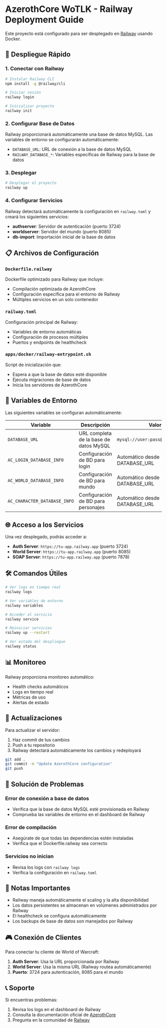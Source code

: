 # AzerothCore WoTLK - Railway Deployment Guide

Este proyecto está configurado para ser desplegado en [Railway](https://railway.app) usando Docker.

## 🚀 Despliegue Rápido

### 1. Conectar con Railway

```bash
# Instalar Railway CLI
npm install -g @railway/cli

# Iniciar sesión
railway login

# Inicializar proyecto
railway init
```

### 2. Configurar Base de Datos

Railway proporcionará automáticamente una base de datos MySQL. Las variables de entorno se configurarán automáticamente:

- `DATABASE_URL`: URL de conexión a la base de datos MySQL
- `RAILWAY_DATABASE_*`: Variables específicas de Railway para la base de datos

### 3. Desplegar

```bash
# Desplegar el proyecto
railway up
```

### 4. Configurar Servicios

Railway detectará automáticamente la configuración en `railway.toml` y creará los siguientes servicios:

- **authserver**: Servidor de autenticación (puerto 3724)
- **worldserver**: Servidor del mundo (puerto 8085)
- **db-import**: Importación inicial de la base de datos

## 📋 Archivos de Configuración

### `Dockerfile.railway`
Dockerfile optimizado para Railway que incluye:
- Compilación optimizada de AzerothCore
- Configuración específica para el entorno de Railway
- Múltiples servicios en un solo contenedor

### `railway.toml`
Configuración principal de Railway:
- Variables de entorno automáticas
- Configuración de procesos múltiples
- Puertos y endpoints de healthcheck

### `apps/docker/railway-entrypoint.sh`
Script de inicialización que:
- Espera a que la base de datos esté disponible
- Ejecuta migraciones de base de datos
- Inicia los servidores de AzerothCore

## 🔧 Variables de Entorno

Las siguientes variables se configuran automáticamente:

| Variable | Descripción | Valor |
|----------|-------------|--------|
| `DATABASE_URL` | URL completa de la base de datos MySQL | `mysql://user:pass@host:port/db` |
| `AC_LOGIN_DATABASE_INFO` | Configuración de BD para login | Automático desde DATABASE_URL |
| `AC_WORLD_DATABASE_INFO` | Configuración de BD para mundo | Automático desde DATABASE_URL |
| `AC_CHARACTER_DATABASE_INFO` | Configuración de BD para personajes | Automático desde DATABASE_URL |

## 🌐 Acceso a los Servicios

Una vez desplegado, podrás acceder a:

- **Auth Server**: `https://tu-app.railway.app` (puerto 3724)
- **World Server**: `https://tu-app.railway.app` (puerto 8085)
- **SOAP Server**: `https://tu-app.railway.app` (puerto 7878)

## 🛠️ Comandos Útiles

```bash
# Ver logs en tiempo real
railway logs

# Ver variables de entorno
railway variables

# Acceder al servicio
railway service

# Reiniciar servicios
railway up --restart

# Ver estado del despliegue
railway status
```

## 📊 Monitoreo

Railway proporciona monitoreo automático:
- Health checks automáticos
- Logs en tiempo real
- Métricas de uso
- Alertas de estado

## 🔄 Actualizaciones

Para actualizar el servidor:

1. Haz commit de tus cambios
2. Push a tu repositorio
3. Railway detectará automáticamente los cambios y redeployará

```bash
git add .
git commit -m "Update AzerothCore configuration"
git push
```

## 🐛 Solución de Problemas

### Error de conexión a base de datos
- Verifica que la base de datos MySQL esté provisionada en Railway
- Comprueba las variables de entorno en el dashboard de Railway

### Error de compilación
- Asegúrate de que todas las dependencias estén instaladas
- Verifica que el Dockerfile.railway sea correcto

### Servicios no inician
- Revisa los logs con `railway logs`
- Verifica la configuración en `railway.toml`

## 📝 Notas Importantes

- Railway maneja automáticamente el scaling y la alta disponibilidad
- Los datos persistentes se almacenan en volúmenes administrados por Railway
- El healthcheck se configura automáticamente
- Los backups de base de datos son manejados por Railway

## 🎮 Conexión de Clientes

Para conectar tu cliente de World of Warcraft:

1. **Auth Server**: Usa la URL proporcionada por Railway
2. **World Server**: Usa la misma URL (Railway routea automáticamente)
3. **Puerto**: 3724 para autenticación, 8085 para el mundo

## 📞 Soporte

Si encuentras problemas:
1. Revisa los logs en el dashboard de Railway
2. Consulta la documentación oficial de [AzerothCore](https://www.azerothcore.org/)
3. Pregunta en la comunidad de [Railway](https://railway.app/community)
